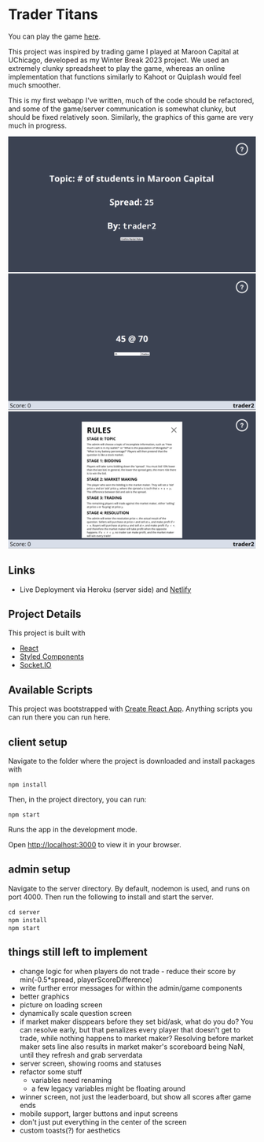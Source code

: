 # Trader Titans

You can play the game [here](https://tradertitans.netlify.app/).

This project was inspired by trading game I played at Maroon Capital at UChicago, developed as my Winter Break 2023 project. We used an extremely clunky spreadsheet to play the game, whereas an online implementation that functions similarly to Kahoot or Quiplash would feel much smoother.

This is my first webapp I've written, much of the code should be refactored, and some of the game/server communication is somewhat clunky, but should be fixed relatively soon. Similarly, the graphics of this game are very much in progress.

![](./screenshots/admin1.png)
![](./screenshots/player1.png)
![](./screenshots/rules.png)

## Links
- Live Deployment via Heroku (server side) and [Netlify](https://tradertitans.netlify.app/)

## Project Details
This project is built with

- [React](https://reactjs.org)
- [Styled Components](https://styled-components.com)
- [Socket.IO](https://socket.io)


## Available Scripts

This project was bootstrapped with [Create React App](https://github.com/facebook/create-react-app). Anything scripts you can run there you can run here.


## client setup

Navigate to the folder where the project is downloaded and install packages with

```
npm install
```

Then, in the project directory, you can run:

```
npm start
```

Runs the app in the development mode.

Open [http://localhost:3000](http://localhost:3000) to view it in your browser.

## admin setup

Navigate to the server directory. By default, nodemon is used, and runs on port 4000. Then run the following to install and start the server.

```
cd server
npm install
npm start
```

## things still left to implement

- change logic for when players do not trade - reduce their score by min(-0.5*spread, playerScoreDifference)
- write further error messages for within the admin/game components
- better graphics
- picture on loading screen
- dynamically scale question screen
- if market maker disppears before they set bid/ask, what do you do? You can resolve early, but that penalizes every player that doesn't get to trade, while nothing happens to market maker? Resolving before market maker sets line also results in market maker's scoreboard being NaN, until they refresh and grab serverdata
- server screen, showing rooms and statuses
- refactor some stuff
    - variables need renaming
    - a few legacy variables might be floating around
- winner screen, not just the leaderboard, but show all scores after game ends
- mobile support, larger buttons and input screens
- don't just put everything in the center of the screen
- custom toasts(?) for aesthetics
